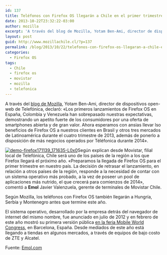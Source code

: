 ```yaml
---
id: 137
title: Teléfonos con Firefox OS llegarán a Chile en el primer trimestre de 2014
date: 2013-10-22T23:32:22-03:00
author: mozilla
excerpt: 'A través del blog de Mozilla, Yotam Ben-Ami, director de dispositivos open-web de Telefónica, declaró: “Los primeros lanzamientos de Firefox OS en España, Colombia y Venezuela han sobrepasado nuestras expectativas, demostrando un apetito fuerte de los consumidores por una oferta de smartphones abierta y de gran valor. Ahora esperamos con ansias llevar lso beneficios de Firefox OS a nuestros clientes en Brasil y otros tres mercados de Latinoamérica durante el cuatro trimestre de 2013, además de ponerlo a disposición de más negocios operados por Téléfonica durante 2014″.'
layout: post
guid: http://www.mozillachile.cl/?p=137
permalink: /blog/2013/10/22/telefonos-con-firefox-os-llegaran-a-chile-en-el-primer-trimestre-de-2014/
categories:
  - Firefox OS
tags:
  - Chile
  - firefox os
  - movistar
  - mozilla
  - telefonica
---
```

A través del <a href="https://blog.mozilla.org/blog/2013/10/09/mozilla-and-partners-to-kick-off-second-round-of-firefox-os-launches/" target="_blank">blog de Mozilla</a>, Yotam Ben-Ami, director de dispositivos open-web de Telefónica, declaró: «Los primeros lanzamientos de Firefox OS en España, Colombia y Venezuela han sobrepasado nuestras expectativas, demostrando un apetito fuerte de los consumidores por una oferta de smartphones abierta y de gran valor. Ahora esperamos con ansias llevar lso beneficios de Firefox OS a nuestros clientes en Brasil y otros tres mercados de Latinoamérica durante el cuatro trimestre de 2013, además de ponerlo a disposición de más negocios operados por Téléfonica durante 2014».

<!--more-->

[<img class=" wp-image-138 alignleft" alt="demo-firefox171139_171635-L0x0" src="/images/2013/10/demo-firefox171139_171635-L0x0-252x168.jpg" width="252" height="168" data-id="138" srcset="/images/2013/10/demo-firefox171139_171635-L0x0-252x168.jpg 252w, /images/2013/10/demo-firefox171139_171635-L0x0.jpg 600w" sizes="(max-width: 252px) 100vw, 252px" />](/images/2013/10/demo-firefox171139_171635-L0x0.jpg)Según explican desde Movistar, filial local de Telefónica, Chile será uno de los países de la región a los que Firefox llegará el próximo año. «Preparamos la llegada de Firefox OS para el primer trimestre en nuestro país. La decisión de retrasar el lanzamiento, en relación a otros países de la región, responde a la necesidad de contar con un sistema operativo más probado, a la vez de poseer un pool de aplicaciones más nutrido, el que crecerá para comienzos de 2014», comentó a **Emol** Javier Valenzuela, gerente de terminales de Movistar Chile.

Según Mozilla, los teléfonos con Firefox OS también llegarán a Hungría, Serbía y Montenegro antes que termine este año.

El sistema operativo, desarrollado por la empresa detrás del navegador de internet del mismo nombre, fue anunciado en julio de 2012 y en febrero de este año mostró su primera versión pública <a href="http://www.emol.com/noticias/tecnologia/2013/02/24/585509/mozilla-entra-a-la-competencia-de-plataformas-moviles-con-su-propuesta-firefox-os.html" target="_self">en la feria Mobile World Congress</a>, en Barcelona, España. Desde mediados de este año está llegando a tiendas en algunos mercados, a través de equipos de bajo costo de ZTE y Alcatel.

Fuente: <a href="http://www.emol.com/noticias/tecnologia/2013/10/09/623757/telefonos-con-firefox-os-llegaran-a-chile-en-el-primer-trimestre-de-2014.html" target="_blank">Emol.com</a>